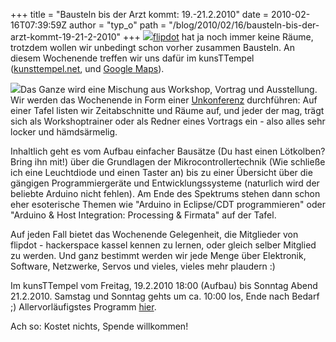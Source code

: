 +++
title = "Bausteln bis der Arzt kommt: 19.-21.2.2010"
date = 2010-02-16T07:39:59Z
author = "typ_o"
path = "/blog/2010/02/16/bausteln-bis-der-arzt-kommt-19-21-2-2010"
+++
[![](https://flipdot.org/blog/uploads/00012_quadratisch.serendipityThumb.jpg)](https://flipdot.org/blog/uploads/00012_quadratisch.jpg)[flipdot](http://flipdot.org/wiki/)
hat ja noch immer keine Räume, trotzdem wollen wir unbedingt schon
vorher zusammen Bausteln. An diesem Wochenende treffen wir uns dafür im
kunsTTempel ([kunsttempel.net](http://www.kunsttempel.net), und [Google
Maps](http://maps.google.com/maps?f=q&source=s_q&hl=de&geocode=&q=Friedrich-Ebert-Str.+177,+kassel&sll=37.0625,-95.677068&sspn=23.761683,55.810547&ie=UTF8&hq=&hnear=Friedrich-Ebert-Stra%C3%9Fe+177,+West+34119+Kassel,+Hessen,+Deutschland&ll=51.316089,9.460862&spn=0.00057,0.002725&t=h&z=19)).  
  
[![](https://flipdot.org/blog/uploads/blinkentube3_kl.serendipityThumb.jpg)](https://flipdot.org/blog/uploads/blinkentube3_kl.jpg)Das
Ganze wird eine Mischung aus Workshop, Vortrag und Ausstellung. Wir
werden das Wochenende in Form einer
[Unkonferenz](http://de.wikipedia.org/wiki/BarCamp) durchführen: Auf
einer Tafel listen wir Zeitabschnitte und Räume auf, und jeder der mag,
trägt sich als Workshoptrainer oder als Redner eines Vortrags ein - also
alles sehr locker und hämdsärmelig.

Inhaltlich geht es vom Aufbau einfacher Bausätze (Du hast einen
Lötkolben? Bring ihn mit\!) über die Grundlagen der
Mikrocontrollertechnik (Wie schließe ich eine Leuchtdiode und einen
Taster an) bis zu einer Übersicht über die gängigen Programmiergeräte
und Entwicklungssysteme (naturlich wird der beliebte Arduino nicht
fehlen). Am Ende des Spektrums stehen dann schon eher esoterische Themen
wie "Arduino in Eclipse/CDT programmieren" oder "Arduino & Host
Integration: Processing & Firmata" auf der Tafel.

Auf jeden Fall bietet das Wochenende Gelegenheit, die Mitglieder von
flipdot - hackerspace kassel kennen zu lernen, oder gleich selber
Mitglied zu werden. Und ganz bestimmt werden wir jede Menge über
Elektronik, Software, Netzwerke, Servos und vieles, vieles mehr plaudern
:)  
  
Im kunsTTempel vom Freitag, 19.2.2010 18:00 (Aufbau) bis Sonntag Abend
21.2.2010. Samstag und Sonntag gehts um ca. 10:00 los, Ende nach Bedarf
;) Allervorläufigstes Programm
[hier](http://flipdot.org/wiki/index.php?title=Ideen/WorkshopAngebote).

Ach so: Kostet nichts, Spende willkommen\!

